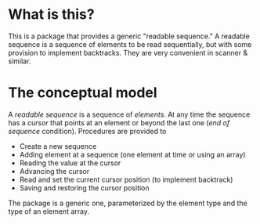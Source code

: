# What is this?

This is a package that provides a generic "readable sequence."  A readable sequence is a sequence of elements to be read sequentially, but with some provision to implement backtracks.  They are very convenient in scanner & similar.

# The conceptual model
A *readable sequence* is a sequence of *elements*.  At any time the sequence has a *cursor* that points at an element or beyond the last one (*end of sequence* condition). Procedures are provided to
* Create a new sequence
* Adding element at a sequence (one element at time or using an array)
* Reading the value at the cursor
* Advancing the cursor
* Read and set the current cursor position (to implement backtrack)
* Saving and restoring the cursor position

The package is a generic one, parameterized by the element type and the type of an element array.
